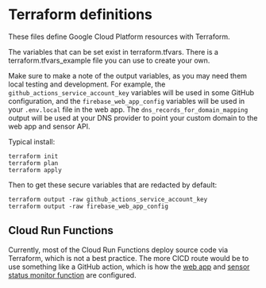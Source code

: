 # Terraform definitions

These files define Google Cloud Platform resources with Terraform.

The variables that can be set exist in terraform.tfvars.  There is a terraform.tfvars_example file you can use to create your own.

Make sure to make a note of the output variables, as you may need them local testing and development.  For example, the 
`github_actions_service_account_key` variables will be used in some GitHub configuration, and the `firebase_web_app_config` variables will be used in your `.env.local` file in the web app.  The `dns_records_for_domain_mapping` output will be used at your DNS provider to point your custom domain to the web app and sensor API.

Typical install:
```shell
terraform init
terraform plan
terraform apply
```
Then to get these secure variables that are redacted by default:
```shell
terraform output -raw github_actions_service_account_key
terraform output -raw firebase_web_app_config
```

## Cloud Run Functions

Currently, most of the Cloud Run Functions deploy source code via Terraform, which is not a best practice.  The more CICD route would be to use something like a GitHub action, which is how the [web app](/.github/workflows/deploy_webapp.yml) and [sensor status monitor function](/.github/workflows/deploy_sensor_monitor.yml) are configured.